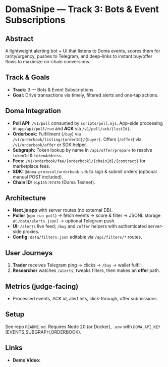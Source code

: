 # DomaSnipe — Track 3: Bots & Event Subscriptions

## Abstract
A lightweight alerting bot + UI that listens to Doma events, scores them for rarity/urgency, pushes to Telegram, and deep-links to instant buy/offer flows to maximize on-chain conversions.

## Track & Goals
- **Track:** 3 — Bots & Event Subscriptions
- **Goal:** Drive transactions via timely, filtered alerts and one-tap actions.

## Doma Integration
- **Poll API:** `/v1/poll` consumed by `scripts/poll.mjs`. App-side processing in `app/api/poll/run` and **ACK** via `/v1/poll/ack/{lastId}`.
- **Orderbook:** Fulfillment (`/buy`) via `/v1/orderbook/listing/{orderId}/{buyer}`. Offers (`/offer`) via `/v1/orderbook/offer` or SDK helper.
- **Subgraph:** Token lookup by name in `/api/offer/prepare` to resolve `tokenId` & `tokenAddress`.
- **Fees:** `/v1/orderbook/fee/{orderbook}/{chainId}/{contract}` for marketplace fees.
- **SDK:** `@doma-protocol/orderbook-sdk` to sign & submit orders (optional manual POST included).
- **Chain ID:** `eip155:97476` (Doma Testnet).

## Architecture
- **Next.js app** with server routes (no external DB).  
- **Poller** (`npm run poll`) → fetch events → score & filter → JSONL storage at `/data/alerts.jsonl` → optional Telegram push.
- **UI:** `/alerts` live feed; `/buy` and `/offer` helpers with authenticated server-side proxies.
- **Config:** `data/filters.json` editable via `/api/filters/*` routes.

## User Journeys
1. **Trader** receives Telegram ping → clicks → `/buy` → wallet fulfill.  
2. **Researcher** watches `/alerts`, tweaks filters, then makes an **offer** path.

## Metrics (judge-facing)
- Processed events, ACK id, alert hits, click-through, offer submissions.

## Setup
See repo `README.md`. Requires Node 20 (or Docker), `.env` with `DOMA_API_KEY` (EVENTS,SUBGRAPH,ORDERBOOK).

## Links
- **Demo Video:** <LINK>
